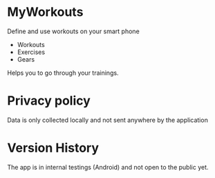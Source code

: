 # MyWorkouts
Define and use workouts on your smart phone
- Workouts
- Exercises
- Gears

Helps you to go through your trainings.

# Privacy policy
Data is only collected locally and not sent anywhere by the application

# Version History
The app is in internal testings (Android) and not open to the public yet.
